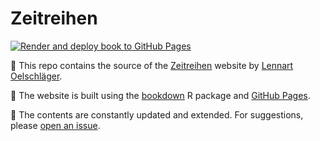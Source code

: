 # Zeitreihen

<!-- badges: start -->

[![Render and deploy book to GitHub Pages](https://github.com/loelschlaeger/zeitreihen/actions/workflows/bookdown.yaml/badge.svg)](https://loelschlaeger.de/zeitreihen/)

<!-- badges: end -->

👋 This repo contains the source of the [Zeitreihen](https://loelschlaeger.de/zeitreihen/) website by [Lennart Oelschläger](https://loelschlaeger.de).

👷 The website is built using the [bookdown](https://bookdown.org/) R package and [GitHub Pages](https://pages.github.com/).

🐣 The contents are constantly updated and extended. For suggestions, please [open an issue](https://github.com/loelschlaeger/zeitreihen/issues/new).
